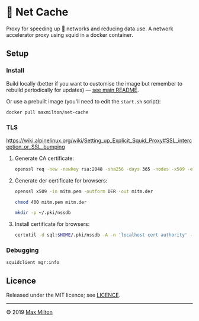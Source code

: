 # 🥅 Net Cache

Proxy for speeding up 💩 networks and reducing data use. A network accelerator proxy using squid in a docker container.

## Setup

### Install

Build locally (better if you want to customise the image but remember to rebuild periodically for updates) — [see main README](../README.md).

Or use a prebuilt image (you'll need to edit the `start.sh` script):

```sh
docker pull maxmilton/net-cache
```

### TLS

<https://wiki.alpinelinux.org/wiki/Setting_up_Explicit_Squid_Proxy#SSL_interception_or_SSL_bumping>

1. Generate CA certificate:

   ```sh
   openssl req -new -newkey rsa:2048 -sha256 -days 365 -nodes -x509 -extensions v3_ca -keyout mitm.pem  -out mitm.pem
   ```

1. Generate der certificate for browsers:

   ```sh
   openssl x509 -in mitm.pem -outform DER -out mitm.der

   chmod 400 mitm.pem mitm.der

   mkdir -p ~/.pki/nssdb
   ```

1. Install certificate for browsers:

   ```sh
   certutil -d sql:$HOME/.pki/nssdb -A -n 'localhost cert authority' -i mitm.der -t TCP,TCP,TCP
   ```

### Debugging

`squidclient mgr:info`

## Licence

Released under the MIT licence; see [LICENCE](../LICENCE).

---

© 2019 [Max Milton](https://maxmilton.com)
